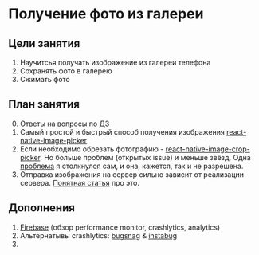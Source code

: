 # Получение фото из галереи

## Цели занятия
1. Научитсья получать изображение из галереи телефона
2. Сохранять фото в галерею
3. Сжимать фото

## План занятия

0. Ответы на вопросы по ДЗ
1. Самый простой и быстрый способ получения изображения [react-native-image-picker](https://github.com/react-native-community/react-native-image-picker)
2. Если необходимо обрезать фотографию - [react-native-image-crop-picker](https://github.com/ivpusic/react-native-image-crop-picker). Но больше проблем (открытых issue) и меньше звёзд. Одна [проблема](https://github.com/ivpusic/react-native-image-crop-picker/issues/920#issuecomment-570285348) я столкнулся сам, и она, кажется, так и не разрешена.  
3. Отправка изображения на сервер сильно зависит от реализации сервера. [Понятная статья](https://heartbeat.fritz.ai/how-to-upload-images-in-a-react-native-app-4cca03ded855) про это. 

## Дополнения

1. [Firebase](https://invertase.io/oss/react-native-firebase/) (обзор performance monitor, crashlytics, analytics)
2. Альтернатывы crashlytics: [bugsnag](https://www.bugsnag.com/) & [instabug](https://instabug.com/)
3. 
